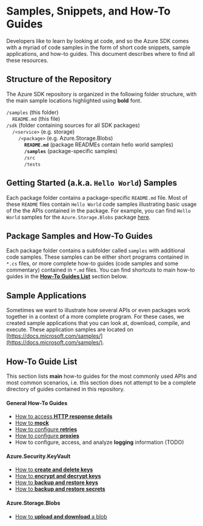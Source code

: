 # Samples, Snippets, and How-To Guides 

Developers like to learn by looking at code, and so the Azure SDK comes with a myriad of code samples in the form of short code snippets, sample applications, and how-to guides. This document describes where to find all these resources.

## Structure of the Repository
The Azure SDK repository is organized in the following folder structure, with the main sample locations highlighted using **bold** font.

`/samples` (this folder)<br>
&nbsp;&nbsp;&nbsp;&nbsp;`README.md` (this file)<br>
`/sdk` (folder containing sources for all SDK packages)<br>
&nbsp;&nbsp;&nbsp;&nbsp;`/<service>` (e.g. storage)<br>
&nbsp;&nbsp;&nbsp;&nbsp;&nbsp;&nbsp;&nbsp;&nbsp;`/<package>` (e.g. Azure.Storage.Blobs)<br>
&nbsp;&nbsp;&nbsp;&nbsp;&nbsp;&nbsp;&nbsp;&nbsp;&nbsp;&nbsp;&nbsp;&nbsp;**`README.md`** (package READMEs contain hello world samples)<br>
&nbsp;&nbsp;&nbsp;&nbsp;&nbsp;&nbsp;&nbsp;&nbsp;&nbsp;&nbsp;&nbsp;&nbsp;**`/samples`** (package-specific samples)<br>
&nbsp;&nbsp;&nbsp;&nbsp;&nbsp;&nbsp;&nbsp;&nbsp;&nbsp;&nbsp;&nbsp;&nbsp;`/src`<br>
&nbsp;&nbsp;&nbsp;&nbsp;&nbsp;&nbsp;&nbsp;&nbsp;&nbsp;&nbsp;&nbsp;&nbsp;`/tests`<br>

##  Getting Started (a.k.a. `Hello World`) Samples
Each package folder contains a package-specific `README.md` file. Most of these `README` files contain `Hello World` code samples illustrating basic usage of the the APIs contained in the package. For example, you can find `Hello World` samples for the `Azure.Storage.Blobs` package [here](https://github.com/Azure/azure-sdk-for-net/blob/master/sdk/storage/Azure.Storage.Blobs/README.md#examples).

## Package Samples and How-To Guides
Each package folder contains a subfolder called `samples` with additional code samples. These samples can be either short programs contained in `*.cs` files, or more complete how-to guides (code samples and some commentary) contained in `*.md` files. You can find shortcuts to main how-to guides in the [**How-To Guides List**](#how-to-guide-list) section below.

## Sample Applications
Sometimes we want to illustrate how several APIs or even packages work together in a context of a more complete program. For these cases, we created sample applications that you can look at, download, compile, and execute. These application samples are located on 
[https://docs.microsoft.com/samples/](https://docs.microsoft.com/samples/).

## How-To Guide List
This section lists **main** how-to guides for the most commonly used APIs and most common scenarios, i.e. this section does not attempt to be a complete directory of guides contained in this repository. 

#### General How-To Guides
- [How to access **HTTP response details**](https://github.com/Azure/azure-sdk-for-net/blob/master/sdk/core/Azure.Core/samples/Response.md)
- [How to **mock**](https://github.com/Azure/azure-sdk-for-net/blob/master/sdk/core/Azure.Core/samples/Mocking.md)
- [How to configure **retries**](https://github.com/Azure/azure-sdk-for-net/blob/master/sdk/core/Azure.Core/samples/Configuration.md)
- [How to configure **proxies**](https://github.com/Azure/azure-sdk-for-net/blob/master/sdk/core/Azure.Core/samples/Configuration.md)
- How to configure, access, and analyze **logging** information (TODO)

#### Azure.Security.KeyVault
- [How to **create and delete keys**](https://github.com/Azure/azure-sdk-for-net/blob/master/sdk/keyvault/Azure.Security.KeyVault.Keys/samples/Sample1_HelloWorld.md)
- [How to **encrypt and decrypt keys**](https://github.com/Azure/azure-sdk-for-net/blob/master/sdk/keyvault/Azure.Security.KeyVault.Keys/samples/Sample4_EncryptDecrypt.md)
- [How to **backup and restore keys**](https://github.com/Azure/azure-sdk-for-net/blob/master/sdk/keyvault/Azure.Security.KeyVault.Keys/samples/Sample2_BackupAndRestore.md)
- [How to **backup and restore secrets**](https://github.com/Azure/azure-sdk-for-net/blob/master/sdk/keyvault/Azure.Security.KeyVault.Secrets/samples/Sample2_BackupAndRestore.md)

#### Azure.Storage.Blobs
- [How to **upload and download** a blob](https://github.com/Azure/azure-sdk-for-net/blob/master/sdk/storage/Azure.Storage.Blobs/samples/Sample01a_HelloWorld.cs)
